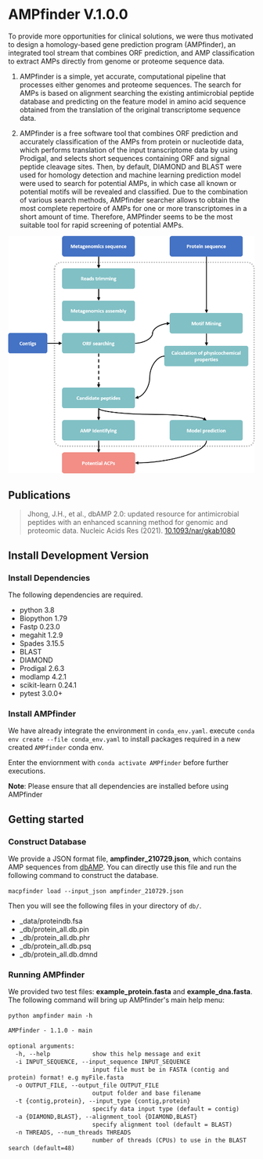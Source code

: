 # AMPfinder V.1.0.0
To provide more opportunities for clinical solutions, we were thus motivated to design a homology-based gene prediction program (AMPfinder), an integrated tool stream that combines ORF prediction, and AMP classification to extract AMPs directly from genome or proteome sequence data.

1. AMPfinder is a simple, yet accurate, computational pipeline that processes either genomes and proteome sequences. The search for AMPs is based on alignment searching the existing antimicrobial peptide database and predicting on the feature model in amino acid sequence obtained from the translation of the original transcriptome sequence data. 

2. AMPfinder is a free software tool that combines ORF prediction and accurately classification of the AMPs from protein or nucleotide data, which performs translation of the input transcriptome data by using Prodigal, and selects short sequences containing ORF and signal peptide cleavage sites. Then, by default, DIAMOND and BLAST were used for homology detection and machine learning prediction model were used to search for potential AMPs, in which case all known or potential motifs will be revealed and classified. Due to the combination of various search methods, AMPfinder searcher allows to obtain the most complete repertoire of AMPs for one or more transcriptomes in a short amount of time. Therefore, AMPfinder seems to be the most suitable tool for rapid screening of potential AMPs.

<p align="center"><img src="images/workflow.png" alt="AMPfinder" width="600"></p>

##  Publications

> Jhong, J.H., et al., 
> dbAMP 2.0: updated resource for antimicrobial peptides with an enhanced scanning method for genomic and proteomic data. Nucleic Acids Res (2021).
> [10.1093/nar/gkab1080](https://doi.org/10.1093/nar/gkab1080)


## Install Development Version
### Install Dependencies
The following dependencies are required.
- python 3.8
- Biopython 1.79
- Fastp 0.23.0
- megahit 1.2.9
- Spades 3.15.5
- BLAST
- DIAMOND
- Prodigal 2.6.3
- modlamp 4.2.1
- scikit-learn 0.24.1
- pytest 3.0.0+

### Install AMPfinder

We have already integrate the environment in `conda_env.yaml`. 
execute `conda env create --file conda_env.yaml` to install packages required in a new created `AMPfinder` conda env.

Enter the enviornment with `conda activate AMPfinder` before further executions.

**Note**: Please ensure that all dependencies are installed before using AMPfinder

## Getting started
### Construct Database
We provide a JSON format file, **ampfinder_210729.json**, which contains AMP sequences from [dbAMP](https://awi.cuhk.edu.cn/~dbAMP/ "dbAMP"). You can directly use this file and run the following command to construct the database.

`macpfinder load --input_json ampfinder_210729.json`

Then you will see the following files in your directory of `db/`.
- _data/proteindb.fsa
- _db/protein_all.db.pin
- _db/protein_all.db.phr
- _db/protein_all.db.psq
- _db/protein_all.db.dmnd

### Running AMPfinder

We provided two test files: **example_protein.fasta** and **example_dna.fasta**. 
The following command will bring up AMPfinder's main help menu:

`python ampfinder main -h`

    AMPfinder - 1.1.0 - main
    
    optional arguments:
      -h, --help            show this help message and exit
      -i INPUT_SEQUENCE, --input_sequence INPUT_SEQUENCE
                            input file must be in FASTA (contig and protein) format! e.g myFile.fasta
      -o OUTPUT_FILE, --output_file OUTPUT_FILE
                            output folder and base filename
      -t {contig,protein}, --input_type {contig,protein}
                            specify data input type (default = contig)
      -a {DIAMOND,BLAST}, --alignment_tool {DIAMOND,BLAST}
                            specify alignment tool (default = BLAST)
      -n THREADS, --num_threads THREADS
                            number of threads (CPUs) to use in the BLAST search (default=48)
